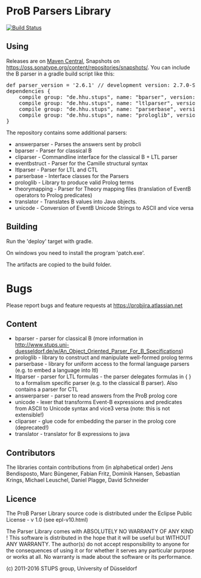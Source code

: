 # ProB Parsers Library

[![Build Status](https://travis-ci.org/bendisposto/probparsers.svg?branch=develop)](https://travis-ci.org/bendisposto/probparsers)

## Using
Releases are on [Maven Central](http://search.maven.org/#search%7Cga%7C1%7Cde.hhu.stups), Snapshots on https://oss.sonatype.org/content/repositories/snapshots/. You can include the B parser in a gradle build script like this:

<pre>
def parser_version = '2.6.1' // development version: 2.7.0-SNAPSHOT
dependencies {
	compile group: "de.hhu.stups", name: "bparser", version: parser_version 
	compile group: "de.hhu.stups", name: "ltlparser", version: parser_version// optional 
	compile group: "de.hhu.stups", name: "parserbase", version: parser_version 
	compile group: "de.hhu.stups", name: "prologlib", version: parser_version 
}
</pre>

The repository contains some additional parsers:


* answerparser - Parses the answers sent by probcli
* bparser	- Parser for classical B
* cliparser	- Commandline interface for the classical B + LTL parser
* eventbstruct	- Parser for the Camille structural syntax 
* ltlparser	- Parser for LTL and CTL
* parserbase	- Interface classes for the Parsers 
* prologlib - Library to produce valid Prolog terms  
* theorymapping	- Parser for Theory mapping files (translation of EventB operators to Prolog predicates)
* translator - Translates B values into Java objects. 
* unicode - Conversion of EventB Unicode Strings to ASCII and vice versa 

## Building
Run the 'deploy' target with gradle. 

On windows you need to install the program 'patch.exe'. 

The artifacts are copied to the build folder. 

# Bugs
Please report bugs and feature requests at https://probjira.atlassian.net


## Content

- bparser - parser for classical B (more information in http://www.stups.uni-duesseldorf.de/w/An_Object_Oriented_Parser_For_B_Specifications)
- prologlib - library to construct and manipulate well-formed prolog terms 
- parserbase - library for uniform access to the formal language parsers (e.g. to embed a language into ltl) 
- ltlparser - parser for LTL formulas - the parser delegates formulas in { } to a formalism specific parser (e.g. to the classical B parser).
              Also contains a parser for CTL
- answerparser - parser to read answers from the ProB prolog core 
- unicode - lexer that transforms Event-B expressions and predicates from ASCII to Unicode syntax and vice3 versa (note: this is not extensible!)
- cliparser - glue code for embedding the parser in the prolog core (deprecated!)
- translator - translator for B expressions to java

## Contributors
The libraries contain contributions from (in alphabetical order)
Jens Bendisposto, Marc Büngener, Fabian Fritz, Dominik Hansen, Sebastian Krings, Michael Leuschel, Daniel Plagge, David Schneider

## Licence 

The ProB Parser Library source code is distributed under the Eclipse Public License - v 1.0 (see epl-v10.html) 

The Parser Library comes with ABSOLUTELY NO WARRANTY OF ANY KIND !
This software is distributed in the hope that it will be useful
but WITHOUT ANY WARRANTY. The author(s) do not accept responsibility
to anyone for the consequences of using it or for whether it serves
any particular purpose or works at all. No warranty is made about
the software or its performance.


(c) 2011-2016 STUPS group, University of Düsseldorf

